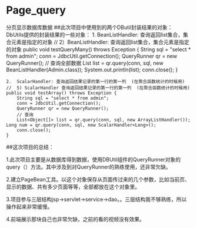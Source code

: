 # Page_query
分页显示数据库数据
##此次项目中使用到的两个DButil封装结果的对象：
    DbUtils提供的封装结果的一些对象：
    1.	BeanListHandler: 查询返回list集合，集合元素是指定的对象
     // 2）BeanListHandler: 查询返回list集合，集合元素是指定的对象
     public void testQueryMany() throws Exception {
		String sql = "select * from admin";
		conn = JdbcUtil.getConnection();
		QueryRunner qr = new QueryRunner();
		// 查询全部数据
		List<Admin> list = qr.query(conn, sql, new BeanListHandler<Admin>(Admin.class));
		System.out.println(list);
		conn.close();
		}
	
    2.	ScalarHandler: 查询返回结果记录的第一行的第一列  (在聚合函数统计的时候用)
    //	5) ScalarHandler 查询返回结果记录的第一行的第一列  (在聚合函数统计的时候用)
    public void testArray() throws Exception {
		String sql = "select * from admin";
		conn = JdbcUtil.getConnection();
		QueryRunner qr = new QueryRunner();
		// 查询 
		List<Object[]> list = qr.query(conn, sql, new ArrayListHandler());
    Long num = qr.query(conn, sql, new ScalarHandler<Long>();		
		conn.close();
    }
    
##这次项目的总结：

1.此次项目主要是从数据库得到数据，使用DBUtil组件的QueryRunner对象的query（）方法。其中涉及到对QueryRunner的熟练使用，还非常欠缺。

2.建立PageBean工具。以这个对象保存从页面传过来的几个参数，比如当前页、显示的数据、共有多少页面等等，全部都放在这个对象里。

3.项目参与三层结构jsp->servlet->service->dao。。三层结构我不够熟练，所以操作起来非常缓慢。

4.前端展示那块自己也非常欠缺，之前的看的视频没有效果。
